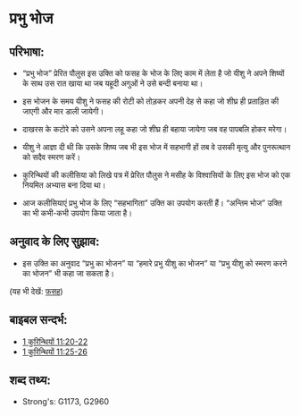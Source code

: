 # प्रभु भोज #

## परिभाषा: ##

* “प्रभु भोज” प्रेरित पौलुस इस उक्ति को फसह के भोज के लिए काम में लेता है जो यीशु ने अपने शिष्यों के साथ उस रात खाया था जब यहूदी अगुओं ने उसे बन्दी बनाया था। 

* इस भोजन के समय यीशु ने फसह की रोटी को तोड़कर अपनी देह से कहा जो शीघ्र ही प्रताड़ित की जाएगी और मार डाली जायेगी। 
* दाखरस के कटोरे को उसने अपना लहू कहा जो शीघ्र ही बहाया जायेगा जब वह पापबलि होकर मरेगा।
* यीशु ने आज्ञा दी थी कि उसके शिष्य जब भी इस भोज में सहभागी हों तब वे उसकी मृत्यु और पुनरूत्थान को सदैव स्मरण करें।
* कुरिन्थियों की कलीसिया को लिखे पत्र में प्रेरित पौलुस ने मसीह के विश्वासियों के लिए इस भोज को एक नियमित अभ्यास बना दिया था।
* आज कलीसियाएं प्रभु भोज के लिए “सहभागिता” उक्ति का उपयोग करती हैं। “अन्तिम भोज” उक्ति का भी कभी-कभी उपयोग किया जाता है।

## अनुवाद के लिए सुझाव: ##

* इस उक्ति का अनुवाद “प्रभु का भोजन” या “हमारे प्रभु यीशु का भोजन” या “प्रभु यीशु को स्मरण करने का भोजन” भी कहा जा सकता है।

(यह भी देखें: [फसह](../kt/passover.md))

## बाइबल सन्दर्भ: ##

* [1 कुरिन्थियों 11:20-22](rc://en/tn/help/1co/11/20)
* [1 कुरिन्थियों 11:25-26](rc://en/tn/help/1co/11/25)

## शब्द तथ्य: ##

* Strong's: G1173, G2960
